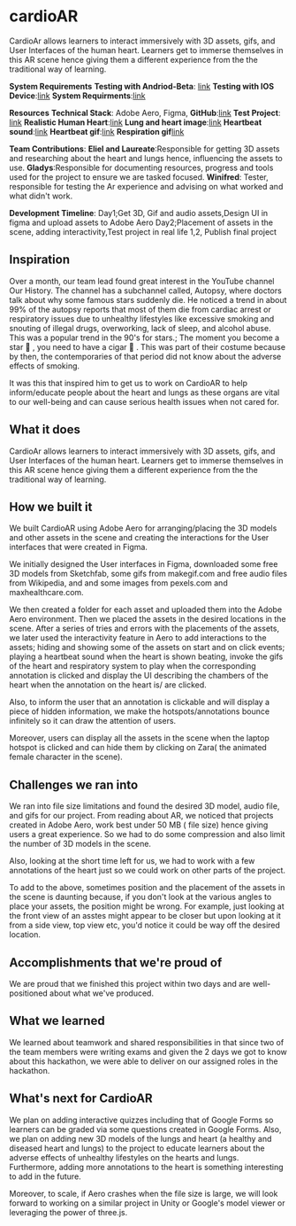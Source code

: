# cardioAR
CardioAr allows learners to interact immersively with 3D assets, gifs, and User Interfaces of the human heart.  Learners get to immerse themselves in this AR scene hence giving them a different experience from the  the traditional way of learning.


**System Requirements**
**Testing with Andriod-Beta**: [link](https://helpx.adobe.com/aero/using/discover-augmented-reality-content.html)
**Testing with IOS Device**:[link](https://helpx.adobe.com/aero/system-requirements.html)
**System Requirments**:[link](https://helpx.adobe.com/aero/system-requirements-macos-windows.html)

**Resources**
**Technical Stack**: Adobe Aero, Figma, 
**GitHub**:[link](https://github.com/skapezempire/cardioAR.git)
**Test Project**: [link](https://adobeaero.app.link/p2tGyr5CgPb)
**Realistic Human Heart**:[link](https://skfb.ly/oyBCT)
**Lung and heart image**:[link](https://www.maxhealthcare.in/blogs/10-surprising-facts-about-lung-cancer)
**Heartbeat sound**:[link](https://en.wikipedia.org/wiki/File:HROgg.ogg)
**Heartbeat gif**:[link](https://commons.wikimedia.org/wiki/File:CG_Heart.gif#/media/File:CG_Heart.gif)
**Respiration gif**[link](https://makeagif.com/i/Fdr_xR)

**Team Contributions**: 
**Eliel and Laureate**:Responsible for getting 3D assets and researching about the heart and lungs hence, influencing the assets to use.
**Gladys**:Responsible for documenting resources, progress and tools used for the project to ensure we are tasked focused.
**Winifred**: Tester, responsible for testing the Ar experience and advising on what worked and what didn't work.

**Development Timeline**: 
Day1;Get 3D, Gif and audio assets,Design UI in figma and upload assets to Adobe Aero 
Day2;Placement of assets in the scene, adding interactivity,Test project in real life 1,2, Publish final project

## Inspiration
Over a month, our team lead found great interest in the YouTube channel Our History. The channel has a subchannel called, Autopsy, where doctors talk about why some famous stars suddenly die.
He noticed a trend in about 99% of the autopsy reports that most of them die from cardiac arrest or respiratory issues due to unhealthy lifestyles like excessive smoking and snouting of illegal drugs, overworking, lack of sleep, and alcohol abuse.
This was a popular trend in the 90's for stars.;
The moment you become a star 🌟 , you need to have a cigar 🚬 . 
This was part of their costume because by then, the contemporaries of that period did not know about the adverse effects of smoking.

It was this that inspired him to get us to work on CardioAR to help inform/educate people about the heart and lungs as these organs are vital to our well-being and can cause serious health issues 
when not cared for.

## What it does
CardioAr allows learners to interact immersively with 3D assets, gifs, and User Interfaces of the human heart. 
Learners get to immerse themselves in this AR scene hence giving them a different experience from the 
the traditional way of learning.

## How we built it
We built CardioAR using Adobe Aero for arranging/placing the 3D models and other assets in the scene and creating the interactions for the User interfaces that were created in Figma.

We initially designed the User interfaces in Figma, downloaded some free 3D models from Sketchfab, some gifs from makegif.com and free audio files from Wikipedia, and and some images from pexels.com and maxhealthcare.com.

We then created a folder for each asset and uploaded them into the Adobe Aero environment.
Then we placed the assets in the desired locations in the scene. After a series of tries and errors with the placements of the assets, we later used the interactivity feature in Aero to add interactions to the assets; hiding and showing some of the assets on start and on click events; playing a heartbeat sound when the heart is shown beating, invoke the gifs of the heart and respiratory system to play when the corresponding annotation is clicked and display the UI describing the chambers of the heart when the annotation on the heart is/ are clicked.

Also, to inform the user that an annotation is clickable and will display a piece of hidden information, we make the hotspots/annotations bounce infinitely so it can draw the attention of users.

Moreover, users can display all the assets in the scene when the laptop hotspot is clicked and can hide them by clicking on Zara( the animated female character in the scene).

## Challenges we ran into
We ran into file size limitations and found the desired 3D model, audio file, and gifs for our project.
From reading about AR, we noticed that projects created in Adobe Aero, work best under 50 MB ( file size) hence giving users a great experience. 
So we had to do some compression and also limit the number of 3D models in the scene.

Also, looking at the short time left for us, we had to work with a few annotations of the heart just so we could work on other parts of the project.

To add to the above, sometimes position and the placement of the assets in the scene is daunting because, if you don't look at the various angles to place your assets, the position might be wrong.
For example, just looking at the front view of an asstes might appear to be closer but upon looking at it from a side view, top view etc, you'd notice it could be way off the desired location.

## Accomplishments that we're proud of
We are proud that we finished this project within two days and are well-positioned about what we've produced.

## What we learned
We learned about teamwork and shared responsibilities in that since two of the team members were writing exams and given the 2 days we got to know about this hackathon, we were able to deliver on our assigned roles in the hackathon.

## What's next for CardioAR
We plan on adding interactive quizzes including that of Google Forms so learners can be graded via some questions created in Google Forms. 
Also, we plan on adding new 3D models of the lungs and heart (a healthy and diseased heart and lungs) to the project to educate learners about the adverse effects of unhealthy lifestyles on the hearts and lungs.
Furthermore, adding more annotations to the heart is something interesting to add in the future.

Moreover, to scale, if Aero crashes when the file size is large, we will look forward to working on a similar project in Unity or Google's model viewer or leveraging the power of three.js.



